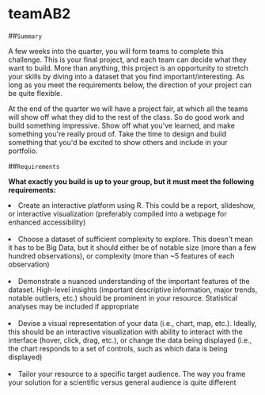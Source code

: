# teamAB2

##`Summary`

A few weeks into the quarter, you will form teams to complete this challenge.  This is your final project, and each team can decide what they want to build.  More than anything, this project is an opportunity to stretch your skills by diving into a dataset that you find important/interesting.  As long as you meet the requirements below, the direction of your project can be quite flexible.

At the end of the quarter we will have a project fair, at which all the teams will show off what they did to the rest of the class. So do good work and build something impressive. Show off what you've learned, and make something you're really proud of. Take the time to design and build something that you'd be excited to show others and include in your portfolio.

##`Requirements`

<b>What exactly you build is up to your group, but it must meet the following requirements:</b>
<li>Create an interactive platform using R.  This could be a report, slideshow, or interactive visualization (preferably compiled into a webpage for enhanced accessibility)</li><br>
<li>Choose a dataset of sufficient complexity to explore.  This doesn't mean it has to be Big Data, but it should either be of notable size (more than a few hundred observations), or complexity (more than ~5 features of each observation)</li><br>
<li>Demonstrate a nuanced understanding of the important features of the dataset.  High-level insights (important descriptive information, major trends, notable outliers, etc.) should be prominent in your resource.  Statistical analyses may be included if appropriate</li><br>
<li>Devise a visual representation of your data (i.e., chart, map, etc.).  Ideally, this should be an interactive visualization with ability to interact with the interface (hover, click, drag, etc.), or change the data being displayed (i.e., the chart responds to a set of controls, such as which data is being displayed)</li><br>
<li>Tailor your resource to a specific target audience.  The way you frame your solution for a scientific versus general audience is quite different</li><br>


